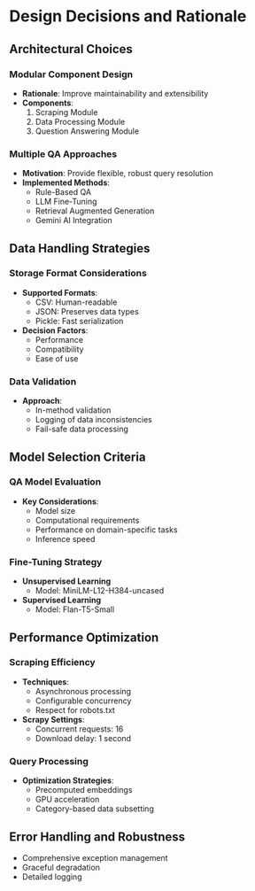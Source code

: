 # Design Decisions and Rationale

## Architectural Choices

### Modular Component Design
- **Rationale**: Improve maintainability and extensibility
- **Components**:
  1. Scraping Module
  2. Data Processing Module
  3. Question Answering Module

### Multiple QA Approaches
- **Motivation**: Provide flexible, robust query resolution
- **Implemented Methods**:
  - Rule-Based QA
  - LLM Fine-Tuning
  - Retrieval Augmented Generation
  - Gemini AI Integration

## Data Handling Strategies

### Storage Format Considerations
- **Supported Formats**: 
  - CSV: Human-readable
  - JSON: Preserves data types
  - Pickle: Fast serialization
- **Decision Factors**:
  - Performance
  - Compatibility
  - Ease of use

### Data Validation
- **Approach**: 
  - In-method validation
  - Logging of data inconsistencies
  - Fail-safe data processing

## Model Selection Criteria

### QA Model Evaluation
- **Key Considerations**:
  - Model size
  - Computational requirements
  - Performance on domain-specific tasks
  - Inference speed

### Fine-Tuning Strategy
- **Unsupervised Learning**
  - Model: MiniLM-L12-H384-uncased
- **Supervised Learning**
  - Model: Flan-T5-Small

## Performance Optimization

### Scraping Efficiency
- **Techniques**:
  - Asynchronous processing
  - Configurable concurrency
  - Respect for robots.txt
- **Scrapy Settings**:
  - Concurrent requests: 16
  - Download delay: 1 second

### Query Processing
- **Optimization Strategies**:
  - Precomputed embeddings
  - GPU acceleration
  - Category-based data subsetting

## Error Handling and Robustness
- Comprehensive exception management
- Graceful degradation
- Detailed logging